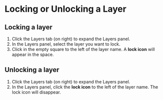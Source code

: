 # Locking or Unlocking a Layer

## Locking a layer

1. Click the Layers tab (on right) to expand the Layers panel.&#x20;
2. In the Layers panel, select the layer you want to lock.
3. Click in the empty square to the left of the layer name. A **lock icon** will appear in the space.&#x20;

## Unlocking a layer

1. Click the Layers tab (on right) to expand the Layers panel.
2. In the Layers panel, click the **lock icon** to the left of the layer name. The lock icon will disappear.&#x20;
